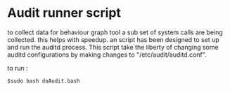 # Audit runner script 

to collect data for behaviour graph tool a sub set of system calls are being collected. this helps with speedup.
an script has been designed to set up and run the auditd process. This script take the liberty of changing some auditd configurations by making changes to "/etc/audit/auditd.conf". 

to run : 

	$sudo bash doAudit.bash 